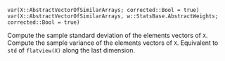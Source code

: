 ```
var(X::AbstractVectorOfSimilarArrays; corrected::Bool = true)
var(X::AbstractVectorOfSimilarArrays, w::StatsBase.AbstractWeights; corrected::Bool = true)
```

Compute the sample standard deviation of the elements vectors of `X`. Compute the sample variance of the elements vectors of `X`. Equivalent to `std` of `flatview(X)` along the last dimension.
